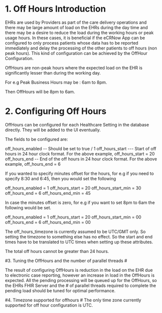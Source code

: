 # 1. Off Hours Introduction #

EHRs are used by Providers as part of the care delivery operations and there may be large amount of load on the EHRs during the day time and there may be a desire
to reduce the load during the working hours or peak usage hours. 
In these cases, it is beneficial if the eCRNow App can be configured to only process patients whose data has to be reported immediately and delay the processing of the other patients to 
off hours (non peak hours). This kind of configuration can be achieved by the OffHour Configuration.

OffHours are non-peak hours where the expected load on the EHR is significantly lesser than during the working day.

For e.g Peak Business Hours may be : 6am to 8pm.

Then OffHours will be 8pm to 6am.

# 2. Configuring Off Hours # 

OffHours can be configured for each Healthcare Setting in the database directly. They will be added to the UI eventually.

The fields to be configured are: 

off_hours_enabled -- Should be set to true / 1
off_hours_start --- Start of off hours in 24 hour clock format. For the above example, off_hours_start = 20
off_hours_end -- End of the off hours in 24 hour clock format. For the above example, off_hours_end = 6

If you wanted to specify minutes offset for the hours, for e.g if you need to specify 8:30 and 6:45, 
then you would set the following

off_hours_enabled = 1
off_hours_start = 20
off_hours_start_min = 30
off_hours_end = 6
off_hours_end_min = 45

In case the minutes offset is zero, for e.g if you want to set 8pm to 6am the following would be set.

off_hours_enabled = 1
off_hours_start = 20
off_hours_start_min = 00
off_hours_end = 6
off_hours_end_min = 00

The off_hours_timezone is currently assumed to be UTC/GMT only. So setting the timezone to something else has no effect.
So the start and end times have to be translated to UTC times when setting up these attributes.

The total off hours cannot be greater than 24 hours.

#3. Tuning the OffHours and the number of parallel threads #

The result of configuring OffHours is reduction in the load on the EHR due to electronic case reporting, however an increase in load in the OffHours is expected.
All the pending processing will be queued up for the OffHours, so the EHRs FHIR Server and the # of parallel threads required to complete the 
pending load should be tuned for optimal performance.   

#4. Timezone supported for offhours #
The only time zone currently supported for off hour configuration is UTC.
